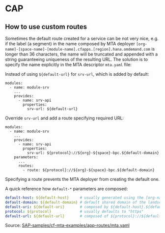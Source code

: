 # CAP

## How to use custom routes

Sometimes the default route created for a service can be not very nice, e.g. if the label (a segment) in the name composed by MTA deployer `[org-name]-[space-name]-[module-name].cfapps.[region].hana.omdemand.com` is longer than 36 characters, the name will be truncated and appended with a string guaranteeing uniqueness of the resulting URL. The solution is to specify the name explicitly in the MTA descriptor `mta.yaml` file:

Instead of using `${default-url}` for `srv-url`, which is added by default:

```YAML{7} [mta.yaml]
modules:
  - name: module-srv
    ...
    provides:
      - name: srv-api
        properties:
          srv-url: ${default-url}
```

Override `srv-url` and add a route specifying required URL:

```YAML{7,10-11} [mta.yaml]
modules:
  - name: module-srv
    ...
    provides:
      - name: srv-api
        properties:
          srv-url: ${protocol}://${org}-${space}-bpc.${default-domain}
    parameters:
      ...
      routes:
        - route: ${protocol}://${org}-${space}-bpc.${default-domain}
```

Specifying a route prevents the MTA deployer from creating the default one.

A quick reference how `default-*` parameters are composed:

```YAML
default-host: ${default-host}     # usually generated using the [org-name]-[space-name]-[module-name]
default-domain: ${default-domain} # default shared domain of the landscape
default-uri: ${default-uri}       # composed by ${default-host}.${default-domain}
protocol: ${protocol}             # usually defaults to "https"
default-url: ${default-url}       # composed of ${protocol}://${default-uri}
```

Source: [SAP-samples/cf-mta-examples/app-routes/mta.yaml](https://github.com/SAP-samples/cf-mta-examples/blob/main/app-routes/mta.yaml)
